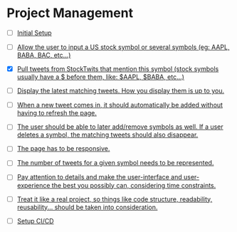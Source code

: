 # Project Management

- [ ] [Initial Setup](./epics/initial-setup.md)

- [ ] [Allow the user to input a US stock symbol or several symbols (eg: AAPL, BABA, BAC, etc...)](./epics/search-stock.md)

- [x] [Pull tweets from StockTwits that mention this symbol (stock symbols usually have a $ before them, like: $AAPL, \$BABA, etc...)](./epics/retrieve-tweets.md)

- [ ] [Display the latest matching tweets. How you display them is up to you.](./epics/show-tweets.md)

- [ ] [When a new tweet comes in, it should automatically be added without having to refresh
      the page.](./epics/push-new-tweets.md)

- [ ] [The user should be able to later add/remove symbols as well. If a user deletes a symbol,
      the matching tweets should also disappear.](./epics/edit-symbols.md)

- [ ] [The page has to be responsive.](./epics/responsive-ui.md)

- [ ] [The number of tweets for a given symbol needs to be represented.](./epics/symbol-tweets-count-buble.md)

- [ ] [Pay attention to details and make the user-interface and user-experience the best you
      possibly can, considering time constraints.](./epics/review-ux.md)

- [ ] [Treat it like a real project, so things like code structure, readability, reusability... should
      be taken into consideration.](./epics/final-review.md)

- [ ] [Setup CI/CD](./epics/setup-ci-cd.md)
